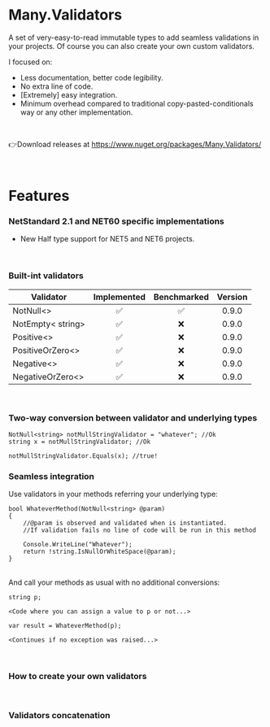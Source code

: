 # Many.Validators
A set of very-easy-to-read immutable types to add seamless validations in your projects. Of course you can also create your own custom validators.

I focused on:
- Less documentation, better code legibility.
- No extra line of code.
- [Extremely] easy integration.
- Minimum overhead compared to traditional copy-pasted-conditionals way or any other implementation.

<br/>

👉Download releases at https://www.nuget.org/packages/Many.Validators/

<br/>

# Features

### NetStandard 2.1 and NET60 specific implementations
- New Half type support for NET5 and NET6 projects.

<br/>

### Built-int validators 

|Validator              |Implemented|Benchmarked|Version
|-----------------------|:---------:|:---------:|:-------:
|NotNull<>              |✅         |✅        |0.9.0
|NotEmpty< string>      |✅         |❌        |0.9.0
|Positive<>             |✅         |❌        |0.9.0
|PositiveOrZero<>       |✅         |❌        |0.9.0
|Negative<>             |✅         |❌        |0.9.0
|NegativeOrZero<>       |✅         |❌        |0.9.0


<br/>

### Two-way conversion between validator and underlying types
```
NotNull<string> notMullStringValidator = "whatever"; //Ok
string x = notMullStringValidator; //Ok

notMullStringValidator.Equals(x); //true!
```

### Seamless integration
Use validators in your methods referring your underlying type:
```
bool WhateverMethod(NotNull<string> @param)
{
    //@param is observed and validated when is instantiated. 
    //If validation fails no line of code will be run in this method

    Console.WriteLine("Whatever");
    return !string.IsNullOrWhiteSpace(@param); 
}
```
<br/>
And call your methods as usual with no additional conversions:

```
string p;

<Code where you can assign a value to p or not...>

var result = WhateverMethod(p);

<Continues if no exception was raised...>

```

<br/>

### How to create your own validators

<br/>

### Validators concatenation
